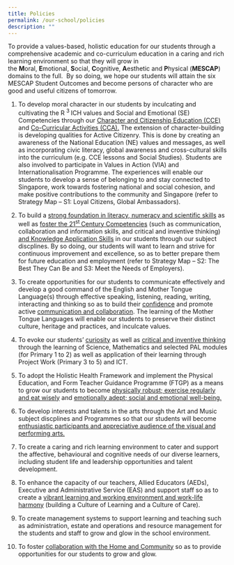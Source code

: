 ```yaml
---
title: Policies
permalink: /our-school/policies
description: ""
---
```

To provide a values-based, holistic education for our students through a comprehensive academic and co-curriculum education in a caring and rich learning environment so that they will grow in the **M**oral, **E**motional, **S**ocial, **C**ognitive, **A**esthetic and **P**hysical (**MESCAP**) domains to the full.  By so doing, we hope our students will attain the six MESCAP Student Outcomes and become persons of character who are good and useful citizens of tomorrow.

<ol>
<li><p>To develop moral character in our students by inculcating and cultivating the R <sup>3 </sup>ICH values and Social and Emotional (SE) Competencies through our <u>Character and Citizenship Education (CCE)</u> and <u>Co-Curricular Activities (CCA).</u> The extension of character-building is developing qualities for Active Citizenry. This is done by creating an awareness of the National Education (NE) values and messages, as well as incorporating civic literacy, global awareness and cross-cultural skills into the curriculum (e.g. CCE lessons and Social Studies). Students are also involved to participate in Values in Action (VIA) and Internationalisation Programme. The experiences will enable our students to develop a sense of belonging to and stay connected to Singapore, work towards fostering national and social cohesion, and make positive contributions to the community and Singapore (refer to Strategy Map – S1: Loyal Citizens, Global Ambassadors).</p>
</li>
<li><p>To build a <u>strong foundation in literacy, numeracy and scientific skills</u> as well as <u>foster the 21<sup>st </sup> Century Competencies</u> (such as communication, collaboration and information skills, and critical and inventive thinking) <u>and Knowledge Application Skills</u> in our students through our subject discplines. By so doing, our students will want to learn and strive for continuous improvement and excellence, so as to better prepare them for future education and employment (refer to Strategy Map – S2: The Best They Can Be and S3: Meet the Needs of Employers). </p>
</li>
<li><p>To create opportunities for our students to communicate effectively and develop a good command of the English and Mother Tongue Language(s) through effective speaking, listening, reading, writing, interacting and thinking so as to build their <u>confidence</u> and promote active <u>communication and collaboration</u>. The learning of the Mother Tongue Languages will enable our students to preserve their distinct culture, heritage and practices, and inculcate values.</p>
</li>
<li><p>To evoke our students’ <u>curiosity</u> as well as <u>critical and inventive thinking</u> through the learning of Science, Mathematics and selected PAL modules (for Primary 1 to 2) as well as application of their learning through Project Work (Primary 3 to 5) and ICT.</p>
</li>
<li><p>To adopt the Holistic Health Framework and implement the Physical Education, and Form Teacher Guidance Programme (FTGP) as a means to grow our students to become <u>physically robust; exercise regularly and eat wisely</u> and <u>emotionally adept; social and emotional well-being.</u></p>
</li>
<li><p>To develop interests and talents in the arts through the Art and Music subject discplines and Programmes so that our students will become <u>enthusiastic participants and appreciative audience of the visual and performing arts.</u></p>
</li>
<li><p>To create a caring and rich learning environment to cater and support the affective, behavioural and cognitive needs of our diverse learners, including student life and leadership opportunities and talent development.</p>
</li>
<li><p>To enhance the capacity of our teachers, Allied Educators (AEDs), Executive and Administrative Service (EAS) and support staff so as to create a <u>vibrant learning and working environment and work-life harmony</u> (building a Culture of Learning and a Culture of Care).</p>
</li>
<li><p>To create management systems to support learning and teaching such as administration, estate and operations and resource management for the students and staff to grow and glow in the school environment.</p>
</li>
<li><p>To foster <u>collaboration with the Home and Community</u> so as to provide opportunities for our students to grow and glow.</p>
</li>
</ol>

